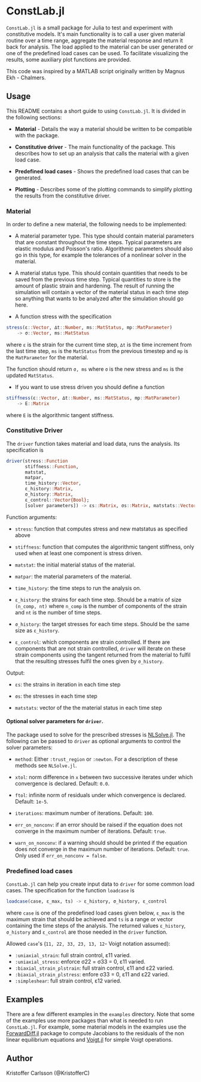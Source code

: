 # ConstLab.jl

`ConstLab.jl` is a small package for Julia to test and experiment with constitutive models.
It's main functionality is to call a user given material routine over a time range, aggregate the material response and return it back for analysis. The load applied to the material can be user generated or one of the predefined load cases can be used. To facilitate visualizing the results, some auxiliary plot functions are provided.

This code was inspired by a MATLAB script originally written by Magnus Ekh - Chalmers.

## Usage

This README contains a short guide to using `ConstLab.jl`.
It is divided in the following sections:

* **Material** - Details the way a material should be written to be compatible with the package.

* **Constitutive driver** - The main functionality of the package. This describes how to set
up an analysis that calls the material with a given load case.

* **Predefined load cases** - Shows the predefined load cases that can be generated.

* **Plotting** - Describes some of the plotting commands to simplify plotting the results from
the constitutive driver.

### Material

In order to define a new material, the following needs to be implemented:

* A material parameter type. This type should contain material parameters
that are constant throughout the time steps. Typical parameters are elastic modulus
and Poisson's ratio. Algorithmic parameters should also go in this type, for example
the tolerances of a nonlinear solver in the material.

* A material status type. This should contain quantities
that needs to be saved from the previous time step. Typical quantities to store is the amount of
plastic strain and hardening. The result of running the simulation will contain a vector of the material status in each time step so anything that wants to be analyzed after the simulation should go here.

* A function stress with the specification
```julia
stress(ɛ::Vector, ∆t::Number, ms::MatStatus, mp::MatParameter)
    -> σ::Vector, ms::MatStatus
```
where `ε` is the strain for the current time step, `∆t` is the time increment from the last time step, `ms` is the `MatStatus` from the previous timestep and `mp` is the `MatParameter` for the material.

The function should return `σ, ms` where `σ` is the new stress and `ms` is the updated `MatStatus`.

* If you want to use stress driven you should define a function
```julia
stiffness(ɛ::Vector, ∆t::Number, ms::MatStatus, mp::MatParameter)
    -> E::Matrix
```
where `E` is the algorithmic tangent stiffness.

### Constitutive Driver

The `driver` function takes material and load data, runs the analysis. Its specification is

```julia
driver(stress::Function
       stiffness::Function,
       matstat,
       matpar,
       time_history::Vector,
       ε_history::Matrix,
       σ_history::Matrix,
       ε_control::Vector{Bool};
       [solver parameters]) -> εs::Matrix, σs::Matrix, matstats::Vector
```

Function arguments:

* `stress`: function that computes stress and new matstatus as specified above

* `stiffness`: function that computes the algorithmic tangent stiffness, only used when at least one component is stress driven.

* `matstat`: the initial material status of the material.

* `matpar`: the material parameters of the material.

* `time_history`: the time steps to run the analysis on.

* `ε_history`: the strains for each time step. Should be a matrix of size
`(n_comp, nt)` where `n_comp` is the number
of components of the strain and `nt` is the number of time steps.

* `σ_history`: the target stresses for each time steps. Should be the same size as
`ε_history`.

* `ε_control`: which components are strain controlled. If there are components
that are not strain controlled, `driver` will iterate on these strain components
using the tangent returned from the material to fulfil that the resulting stresses
fulfil the ones given by `σ_history`.

Output:

* `εs`: the strains in iteration in each time step

* `σs`: the stresses in each time step

* `matstats`: vector of the the material status in each time step


#### Optional solver parameters for `driver`.

The package used to solve for the prescribed stresses is [NLSolve.jl](https://github.com/EconForge/NLsolve.jl). The following can be passed to `driver` as optional arguments to control the solver parameters:

* `method`: Either `:trust_region` or `:newton`. For a description of these methods see `NLSolve.jl`.

* `xtol`: norm difference in `x` between two successive iterates under which
  convergence is declared. Default: `0.0`.

* `ftol`: infinite norm of residuals under which convergence is declared. Default: `1e-5`.

* `iterations`: maximum number of iterations. Default: `100`.

* `err_on_nonconv`: if an error should be raised if the equation does not converge in the
maximum number of iterations. Default: `true`.

* `warn_on_nonconv`: if a warning should should be printed if the equation does not converge in the
maximum number of iterations. Default: `true`. Only used if `err_on_nonconv = false`.

### Predefined load cases

`ConstLab.jl` can help you create input data to `driver` for some common load cases. The specification for the function `loadcase` is

```julia
loadcase(case, ε_max, ts) -> ε_history, σ_history, ε_control
```

where `case` is one of the predefined load cases given below, `ε_max` is the maximum strain that should be achieved and `ts` is a range or vector containing the time steps of the analysis. The returned values `ε_history`, `σ_history` and `ε_control` are those needed in the `driver` function.

Allowed `case`'s (`11, 22, 33, 23, 13, 12`- Voigt notation assumed):

* `:uniaxial_strain`: full strain control,  ε11 varied.
* `:uniaxial_stress`: enforce σ22 = σ33 = 0, ε11 varied.
* `:biaxial_strain_plstrain`: full strain control, ε11 and ε22 varied.
* `:biaxial_strain_plstress`: enfore σ33 = 0, ε11 and ε22 varied.
* `:simpleshear`: full strain control, ε12 varied.

## Examples

There are a few different examples in the `examples` directory. Note that some of the examples use more
packages than what is needed to run `ConstLab.jl`. For example, some material models in the examples use
the [ForwardDiff.jl](https://github.com/JuliaDiff/ForwardDiff.jl) package to compute Jacobians
to the residuals of the non linear equilibrium equations and [Voigt.jl](https://github.com/KristofferC/Voigt.jl) for simple Voigt operations.

## Author

Kristoffer Carlsson (@KristofferC)